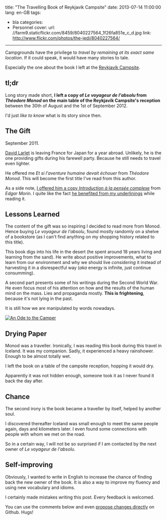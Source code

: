 title: "The Travelling Book of Reykjavík Campsite"
date: 2013-07-14 11:00:00
lang: en-GB
tags:
- bla
categories:
- Personnel
cover:
  url: //farm9.staticflickr.com/8459/8040227564_1f26fa851e_c_d.jpg
  link: http://www.flickr.com/photos/the-jedi/8040227564/
---

Campgrounds have the privilege to _travel by remaining at its exact same location_.
If it could speak, it would have many stories to tale.

Especially the one about the book I left at the [Reykjavík Campsite](http://www.reykjavikcampsite.is/).

<!--more-->

## tl;dr

Long story made short, **I left a copy of _Le voyageur de l'absolu_ from _Théodore Monod_ on
the main table of the Reykjavík Campsite's reception** between the 30th of August and the
1st of September 2012.

I'd just _like to know_ what is its story since then.


## The Gift

September 2011.

[David Larlet](https://larlet.fr/david/) is leaving France for Japan for a year abroad.
Unlikely, he is the one providing gifts during his farewell party. Because he still needs
to travel even lighter.

He offered me _Et si l'aventure humaine devait échouer_ from _Théodore Monod_.
This will become the first title I've read from this author.

As a side note, [I offered him a copy _Introduction à la pensée complexe_](https://larlet.fr/david/thoughts/#cleverness)
 from _Edgar Morin_. I quite like the fact [he benefited from my underlinings](https://larlet.fr/david/stream/#tw-120861094897127426)
 while reading it.

## Lessons Learned

The content of the gift was so inspiring I decided to read more from Monod.
Hence buying  _Le voyageur de l'absolu_, found mostly  randomly on a
shelve of a bookstore (as I can't find anything on my shopping history related to this title).

This book digs into his life in the desert (he spent around 18 years living and
learning from the sand). He write about positive improvements, what to learn
from our environment and why we should live *considering* it instead of harvesting it
in a disrespectful way (*aka* energy is infinite, just continue consumming).

A second part presents some of his writings during the Second World War. He
even focus most of his attention on how and the results of the human mind on the mass.
Lies and propaganda mostly. **This is frightening**, because it's not lying in the past.

It is still how we are manipulated by words nowadays.

[![An Ode to the Camper](//farm9.staticflickr.com/8353/8385329193_6456a7bf4a_z_d.jpg)](http://www.flickr.com/photos/the-jedi/8385329193/)

## Drying Paper

Monod was a traveller. Ironically, I was reading this book during this travel
in Iceland. It was my companion. Sadly, it experienced a heavy rainshower. Enough to be almost totally wet.

I left the book on a table of the campsite reception, hopping it would dry.

Apparently it was not hidden enough, someone took it as I never found it back the
day after.

## Chance

The second irony is the book became a traveller by itself, helped by another soul.

I discovered thereafter Iceland was small enough to meet the same people again,
days and kilometers later. I even found some connections with people with whom
we met on the road.

So in a certain way, I will not be so surprised if I am contacted by the next
owner of _Le voyageur de l'absolu_.

## Self-improving

Obviously, I wanted to write in English to increase the chance of finding back the
new owner of the book. It is also a way to improve my fluency and using new
vocabulary and idioms.

I certainly made mistakes writing this post. Every feedback is welcomed.

You can use the comments below and even [propose changes directly](https://github.com/oncletom/oncletom.io/tree/master/source/_posts/2013-travelling-book-of-reykjavik-campsite.md)
on Github. Hugs!

